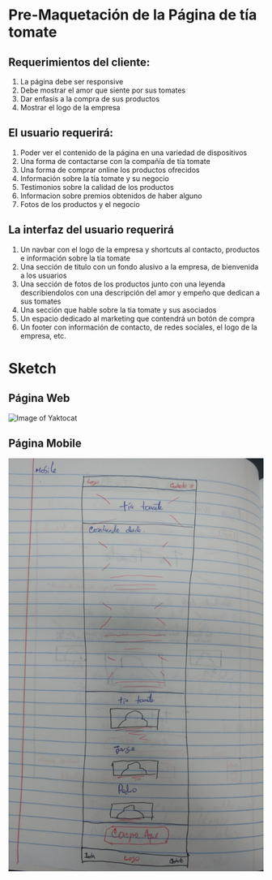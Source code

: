 # Pre-Maquetación de la Página de tía tomate

## Requerimientos del cliente:

1. La página debe ser responsive
2. Debe mostrar el amor que siente por sus tomates
3. Dar enfasis a la compra de sus productos
4. Mostrar el logo de la empresa

## El usuario requerirá:

1. Poder ver el contenido de la página en una variedad de dispositivos
2. Una forma de contactarse con la compañía de tía tomate
3. Una forma de comprar online los productos ofrecidos 
4. Información sobre la tía tomate y su negocio
5. Testimonios sobre la calidad de los productos
6. Informacion sobre premios obtenidos de haber alguno
7. Fotos de los productos y el negocio

## La interfaz del usuario requerirá

1. Un navbar con el logo de la empresa y shortcuts al contacto, productos e información sobre la tía tomate
2. Una sección de titulo con un fondo alusivo a la empresa, de bienvenida a los usuarios
3. Una sección de fotos de los productos junto con una leyenda describiendolos con una descripción del amor y empeño que dedican a sus tomates
4. Una sección que hable sobre la tia tomate y sus asociados
5. Un espacio dedicado al marketing que contendrá un botón de compra
6. Un footer con información de contacto, de redes sociales, el logo de la empresa, etc.

# Sketch

## Página Web

![Image of Yaktocat](assets/img/IMG_20180626_211811385.jpg)

## Página Mobile

![Image of Yaktocat](assets/img/IMG_20180626_211820663.jpg)